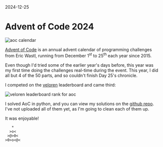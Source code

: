 2024-12-25
# Advent of Code 2024
![aoc calendar](assets/calendar.avif)

[Advent of Code](https://adventofcode.com/about) is an annual advent calendar of programming challenges from Eric Wastl, running from December 1<sup>st</sup> to 25<sup>th</sup> each year since 2015.

Even though I'd tried some of the earlier year's days before, this year was my first time doing the challenges real-time during the event. This year, I did all but 4 of the 50 parts, and so couldn't finish Day 25's chronicle.

I competed on the [veloren](https://gitlab.com/veloren/dev/veloren) leaderboard and came third:

![veloren leaderboard rank for aoc](assets/rank.avif)

I solved AoC in python, and you can view my solutions on the [github repo](https://github.com/AashvikTyagi/aoc24). I've not uploaded all of them yet, as I'm going to clean each of them up.

It was enjoyable!

```
   *
  >o<
 >@>0<
>0>o<@<
```